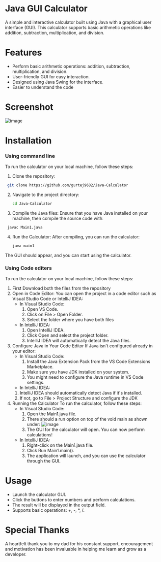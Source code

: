 # Java GUI Calculator
A simple and interactive calculator built using Java with a graphical user interface (GUI). This calculator supports basic arithmetic operations like addition, subtraction, multiplication, and division.
# Features
* Perform basic arithmetic operations: addition, subtraction, multiplication, and division.
* User-friendly GUI for easy interaction.
* Designed using Java Swing for the interface.
* Easier to understand the code 
# Screenshot
![image](https://github.com/user-attachments/assets/89327d52-9bb2-4c3a-9160-a3b32e74bb22)
# Installation
### Using command line
To run the calculator on your local machine, follow these steps:
1. Clone the repository:
  ```bash
   git clone https://github.com/gurtej9602/Java-Calculator
  ```
2. Navigate to the project directory:
   ```bash
   cd Java-Calculator
   ```
3. Compile the Java files: Ensure that you have Java installed on your machine, then compile the source code with:
  ```bash
   javac Main1.java
  ```
4. Run the Calculator: After compiling, you can run the calculator:
   ```bash
   java main1
   ```
The GUI should appear, and you can start using the calculator.

### Using Code editers 
To run the calculator on your local machine, follow these steps:
1. First Download both the files from the repository
2. Open in Code Editor:
   You can open the project in a code editor such as Visual Studio Code or IntelliJ IDEA:
   * In Visual Studio Code:
     1. Open VS Code.
     2. Click on File > Open Folder.
     3. Select the folder where you have both files
   * In IntelliJ IDEA:
     1. Open IntelliJ IDEA.
     2. Click Open and select the project folder.
     3. IntelliJ IDEA will automatically detect the Java files.
3. Configure Java in Your Code Editor
   If Java isn't configured already in your editor:
   * In Visual Studio Code:
     1. Install the Java Extension Pack from the VS Code Extensions Marketplace.
     2. Make sure you have JDK installed on your system.
     3. You might need to configure the Java runtime in VS Code settings.
    * In IntelliJ IDEA:
     1. IntelliJ IDEA should automatically detect Java if it's installed.
     2. If not, go to File > Project Structure and configure the JDK
4. Running the Calculator
   To run the calculator, follow these steps:
   * In Visual Studio Code:
     1. Open the Main1.java file.
     2. There should a run option on top of the void main as shown under:
        ![image](https://github.com/user-attachments/assets/1304728f-457b-46d7-b9f0-18a50d6bd57c)
     3. The GUI for the calculator will open. You can now perform calculations!
   * In IntelliJ IDEA:
     1. Right-click on the Main1.java file.
     2. Click Run Main1.main().
     3. The application will launch, and you can use the calculator through the GUI.
 # Usage
  * Launch the calculator GUI.
  * Click the buttons to enter numbers and perform calculations.
  * The result will be displayed in the output field.
  * Supports basic operations: +, -, *, /.

 # Special Thanks
 A heartfelt thank you to my dad for his constant support, encouragement and motivation has been invaluable in helping me learn and grow as a developer.     
